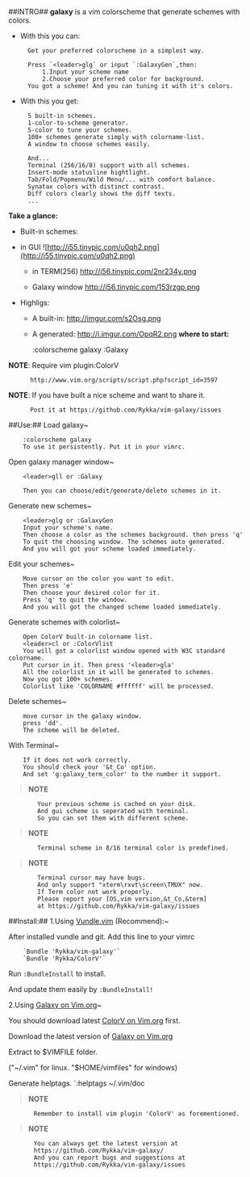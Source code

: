 ##INTRO##
**galaxy** is a vim colorscheme that generate schemes with colors.
    
* With this you can:

        Get your preferred colorscheme in a simplest way.
        
        Press `<leader>glg` or input `:GalaxyGen`,then:
            1.Input your scheme name
            2.Choose your preferred color for background.
        You got a scheme! And you can tuning it with it's colors.

* With this you get:

        5 built-in schemes.
        1-color-to-scheme generator.
        5-color to tune your schemes.
        100+ schemes generate simply with colorname-list.
        A window to choose schemes easily.

        And...
        Terminal (256/16/8) support with all schemes.
        Insert-mode statusline hightlight.
        Tab/Fold/Popmenu/Wild Menu/... with comfort balance.
        Synatax colors with distinct contrast.
        Diff colors clearly shows the diff texts.
        ...

**Take a glance:** 

* Built-in schemes:

* in GUI          ![http://i55.tinypic.com/u0qh2.png](http://i55.tinypic.com/u0qh2.png)

    - in TERM(256)    http://i56.tinypic.com/2nr234y.png

    - Galaxy window   http://i56.tinypic.com/153rzgp.png
   

* Highligs:
  
    - A built-in:     http://imgur.com/s2Osg.png
            
    - A generated:    http://i.imgur.com/OpqR2.png
**where to start:**

        :colorscheme galaxy
        :Galaxy

**NOTE**: Require vim plugin:ColorV
            
          http://www.vim.org/scripts/script.php?script_id=3597 

**NOTE**: If you have built a nice scheme and want to share it.

          Post it at https://github.com/Rykka/vim-galaxy/issues 
##Use:##
Load galaxy~

        :colorscheme galaxy
        To use it persistently. Put it in your vimrc.

Open galaxy manager window~

        <leader>gll or :Galaxy

        Then you can choose/edit/generate/delete schemes in it.

Generate new schemes~

        <leader>glg or :GalaxyGen
        Input your scheme's name.
        Then choose a color as the schemes background. then press 'q'
        To quit the choosing window. The schemes auto generated.
        And you will got your scheme loaded immediately.

Edit your schemes~

        Move cursor on the color you want to edit. 
        Then press 'e'
        Then choose your desired color for it.
        Press 'q' to quit the window. 
        And you will got the changed scheme loaded immediately.

Generate schemes with colorlist~

        Open ColorV built-in colorname list.
        <leader>cl or :ColorVlist
        You will got a colorlist window opened with W3C standard colorname.
        Put cursor in it. Then press '<leader>gla'
        All the colorlist in it will be generated to schemes.
        Now you got 100+ schemes.
        Colorlist like 'COLORNAME #ffffff' will be processed.

Delete schemes~

        move cursor in the galaxy window. 
        press 'dd'.
        The scheme will be deleted.
    
With Terminal~

        If it does not work correctly.
        You should check your '&t_Co' option.
        And set 'g:galaxy_term_color' to the number it support.


>   **NOTE**    

            Your previous scheme is cached on your disk.
            And gui scheme is seperated with terminal.
            So you can set them with different scheme.

>   **NOTE**        

            Terminal scheme in 8/16 terminal color is predefined.

>   **NOTE**       

            Terminal cursor may have bugs. 
            And only support "xterm\rxvt\screen\TMUX" now.
            If Term color not work properly.
            Please report your [OS,vim version,&t_Co,&term]
            at https://github.com/Rykka/vim-galaxy/issues 


##Install:##
1.Using [Vundle.vim](https://github.com/gmarik/vundle) (Recommend):~



After installed vundle and git. Add this line to your vimrc  

        `Bundle 'Rykka/vim-galaxy'` 
        `Bundle 'Rykka/ColorV'` 

Run `:BundleInstall` to install.

And update them easily by `:BundleInstall!`
 
2.Using [Galaxy on Vim.org](http://www.vim.org/scripts/script.php?script_id=3597)~
 
You should download latest [ColorV on Vim.org](http://www.vim.org/scripts/script.php?script_id=3597) first.


Download the latest version of [Galaxy on Vim.org](http://www.vim.org/scripts/script.php?script_id=3729)  

Extract to $VIMFILE folder. 

("~/.vim" for linux. "$HOME/vimfiles" for windows)

Generate helptags. `:helptags ~/.vim/doc
 

>   **NOTE**       

           Remember to install vim plugin 'ColorV' as forementioned.

>   **NOTE**       

           You can always get the latest version at
           https://github.com/Rykka/vim-galaxy/
           And you can report bugs and suggestions at
           https://github.com/Rykka/vim-galaxy/issues 
